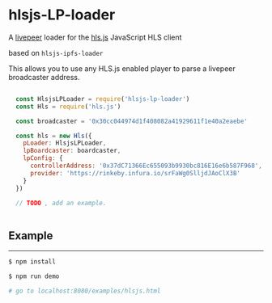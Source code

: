 # hlsjs-LP-loader
A [livepeer](https://github.com/livepeer/livepeerjs) loader for the
[hls.js](https://github.com/video-dev/hls.js) JavaScript HLS client

based on `hlsjs-ipfs-loader`

This allows you to use any HLS.js enabled player to parse a livepeer
broadcaster address.

```javascript

  const HlsjsLPLoader = require('hlsjs-lp-loader')
  const Hls = require('hls.js')

  const broadcaster = '0x30cc044974d1f408082a41929611f1e40a2eaebe'

  const hls = new Hls({
    pLoader: HlsjsLPLoader,
    lpBoardcaster: boardcaster,
    lpConfig: {
      controllerAddress: '0x37dC71366Ec655093b9930bc816E16e6b587F968',
      provider: 'https://rinkeby.infura.io/srFaWg0SlljdJAoClX3B'
    }
  })

  // TODO , add an example.
  
```


## Example
-----------

```bash
$ npm install

$ npm run demo

# go to localhost:8080/examples/hlsjs.html

```

